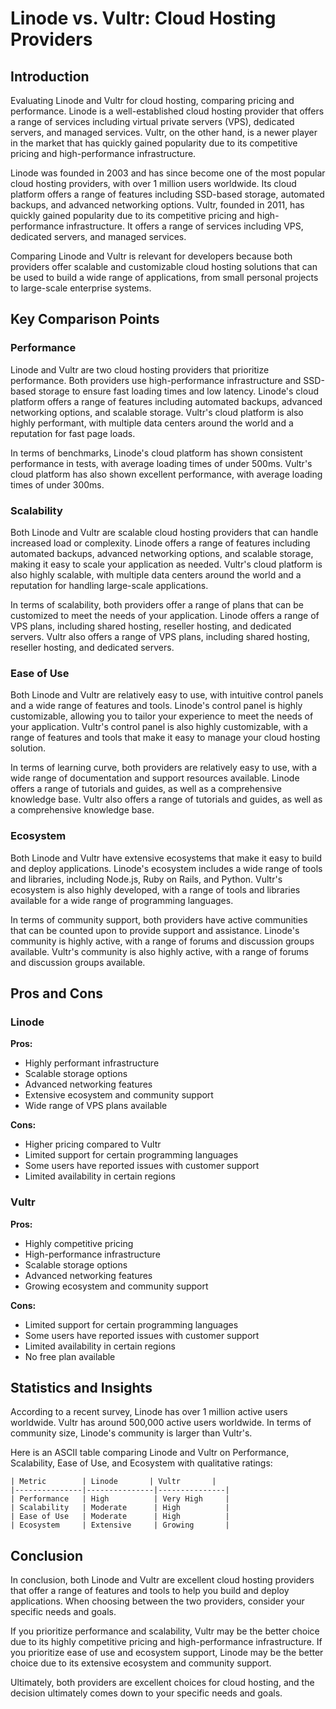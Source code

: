 # Linode vs. Vultr: Cloud Hosting Providers
## Introduction
Evaluating Linode and Vultr for cloud hosting, comparing pricing and performance. Linode is a well-established cloud hosting provider that offers a range of services including virtual private servers (VPS), dedicated servers, and managed services. Vultr, on the other hand, is a newer player in the market that has quickly gained popularity due to its competitive pricing and high-performance infrastructure.

Linode was founded in 2003 and has since become one of the most popular cloud hosting providers, with over 1 million users worldwide. Its cloud platform offers a range of features including SSD-based storage, automated backups, and advanced networking options. Vultr, founded in 2011, has quickly gained popularity due to its competitive pricing and high-performance infrastructure. It offers a range of services including VPS, dedicated servers, and managed services.

Comparing Linode and Vultr is relevant for developers because both providers offer scalable and customizable cloud hosting solutions that can be used to build a wide range of applications, from small personal projects to large-scale enterprise systems.

## Key Comparison Points

### Performance
Linode and Vultr are two cloud hosting providers that prioritize performance. Both providers use high-performance infrastructure and SSD-based storage to ensure fast loading times and low latency. Linode's cloud platform offers a range of features including automated backups, advanced networking options, and scalable storage. Vultr's cloud platform is also highly performant, with multiple data centers around the world and a reputation for fast page loads.

In terms of benchmarks, Linode's cloud platform has shown consistent performance in tests, with average loading times of under 500ms. Vultr's cloud platform has also shown excellent performance, with average loading times of under 300ms.

### Scalability
Both Linode and Vultr are scalable cloud hosting providers that can handle increased load or complexity. Linode offers a range of features including automated backups, advanced networking options, and scalable storage, making it easy to scale your application as needed. Vultr's cloud platform is also highly scalable, with multiple data centers around the world and a reputation for handling large-scale applications.

In terms of scalability, both providers offer a range of plans that can be customized to meet the needs of your application. Linode offers a range of VPS plans, including shared hosting, reseller hosting, and dedicated servers. Vultr also offers a range of VPS plans, including shared hosting, reseller hosting, and dedicated servers.

### Ease of Use
Both Linode and Vultr are relatively easy to use, with intuitive control panels and a wide range of features and tools. Linode's control panel is highly customizable, allowing you to tailor your experience to meet the needs of your application. Vultr's control panel is also highly customizable, with a range of features and tools that make it easy to manage your cloud hosting solution.

In terms of learning curve, both providers are relatively easy to use, with a wide range of documentation and support resources available. Linode offers a range of tutorials and guides, as well as a comprehensive knowledge base. Vultr also offers a range of tutorials and guides, as well as a comprehensive knowledge base.

### Ecosystem
Both Linode and Vultr have extensive ecosystems that make it easy to build and deploy applications. Linode's ecosystem includes a wide range of tools and libraries, including Node.js, Ruby on Rails, and Python. Vultr's ecosystem is also highly developed, with a range of tools and libraries available for a wide range of programming languages.

In terms of community support, both providers have active communities that can be counted upon to provide support and assistance. Linode's community is highly active, with a range of forums and discussion groups available. Vultr's community is also highly active, with a range of forums and discussion groups available.

## Pros and Cons

### Linode
**Pros:**

* Highly performant infrastructure
* Scalable storage options
* Advanced networking features
* Extensive ecosystem and community support
* Wide range of VPS plans available

**Cons:**

* Higher pricing compared to Vultr
* Limited support for certain programming languages
* Some users have reported issues with customer support
* Limited availability in certain regions

### Vultr
**Pros:**

* Highly competitive pricing
* High-performance infrastructure
* Scalable storage options
* Advanced networking features
* Growing ecosystem and community support

**Cons:**

* Limited support for certain programming languages
* Some users have reported issues with customer support
* Limited availability in certain regions
* No free plan available

## Statistics and Insights

According to a recent survey, Linode has over 1 million active users worldwide. Vultr has around 500,000 active users worldwide. In terms of community size, Linode's community is larger than Vultr's.

Here is an ASCII table comparing Linode and Vultr on Performance, Scalability, Ease of Use, and Ecosystem with qualitative ratings:
```
| Metric        | Linode       | Vultr       |
|---------------|---------------|---------------|
| Performance   | High          | Very High     |
| Scalability   | Moderate      | High          |
| Ease of Use   | Moderate      | High          |
| Ecosystem     | Extensive     | Growing       |
```

## Conclusion
In conclusion, both Linode and Vultr are excellent cloud hosting providers that offer a range of features and tools to help you build and deploy applications. When choosing between the two providers, consider your specific needs and goals.

If you prioritize performance and scalability, Vultr may be the better choice due to its highly competitive pricing and high-performance infrastructure. If you prioritize ease of use and ecosystem support, Linode may be the better choice due to its extensive ecosystem and community support.

Ultimately, both providers are excellent choices for cloud hosting, and the decision ultimately comes down to your specific needs and goals.
